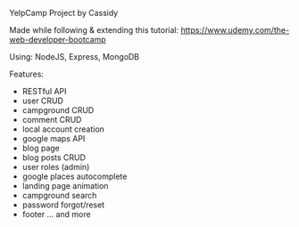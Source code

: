 YelpCamp Project by Cassidy

Made while following & extending this tutorial:
https://www.udemy.com/the-web-developer-bootcamp

Using: NodeJS, Express, MongoDB

Features:
- RESTful API
- user CRUD
- campground CRUD
- comment CRUD
- local account creation
- google maps API
- blog page
- blog posts CRUD
- user roles (admin)
- google places autocomplete
- landing page animation
- campground search
- password forgot/reset
- footer
... and more